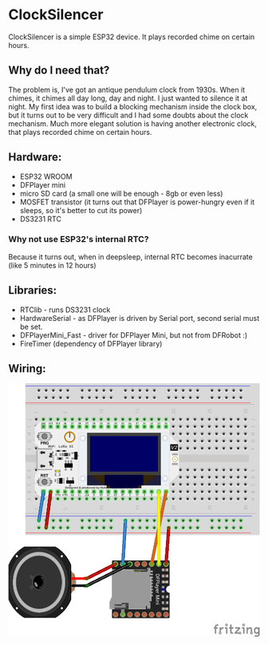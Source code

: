 # ClockSilencer
ClockSilencer is a simple ESP32 device. It plays recorded chime on certain hours.
## Why do I need that?
The problem is, I've got an antique pendulum clock from 1930s. When it chimes, it chimes all day long, day and night. I just wanted to silence it at night.
My first idea was to build a blocking mechanism inside the clock box, but it turns out to be very difficult and I had some doubts about the clock mechanism.
Much more elegant solution is having another electronic clock, that plays recorded chime on certain hours.

## Hardware:
- ESP32 WROOM
- DFPlayer mini
- micro SD card (a small one will be enough - 8gb or even less)
- MOSFET transistor (it turns out that DFPlayer is power-hungry even if it sleeps, so it's better to cut its power)
- DS3231 RTC 
### Why not use ESP32's internal RTC?
Because it turns out, when in deepsleep, internal RTC becomes inacurrate (like 5 minutes in 12 hours)

## Libraries:
- RTClib - runs DS3231 clock
- HardwareSerial - as DFPlayer is driven by Serial port, second serial must be set.
- DFPlayerMini_Fast - driver for DFPlayer Mini, but not from DFRobot :)
- FireTimer (dependency of DFPlayer library)

## Wiring:
[![Fritzing ESP32 schema](Untitled%20Sketch_bb.png)](Untitled%20Sketch_bb.png)

